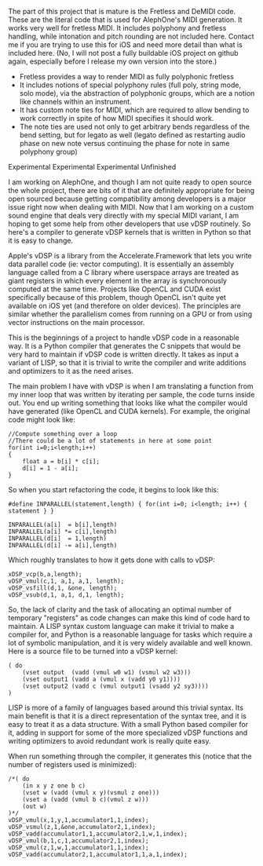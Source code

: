 The part of this project that is mature is the Fretless and DeMIDI code.  These are the literal code that is used for AlephOne's MIDI generation.  It works very well for fretless MIDI.  It includes polyphony and fretless handling, while intonation and pitch rounding are not included here.  Contact me if you are trying to use this for iOS and need more detail than what is included here.  (No, I will not post a fully buildable iOS project on github again, especially before I release my own version into the store.)

* Fretless provides a way to render MIDI as fully polyphonic fretless
* It includes notions of special polyphony rules (full poly, string mode, solo mode), via the abstraction of polyphonic groups, which are a notion like channels within an instrument.
* It has custom note ties for MIDI, which are required to allow bending to work correctly in spite of how MIDI specifies it should work.
* The note ties are used not only to get arbitrary bends regardless of the bend setting, but for legato as well (legato defined as restarting audio phase on new note versus continuing the phase for note in same polyphony group)






Experimental
Experimental
Experimental Unfinished



I am working on AlephOne, and though I am not quite ready to open source the whole project, there are bits of it that are definitely appropriate for being open sourced because getting compatibility among developers is a major issue right now when dealing with MIDI.  Now that I am working on a custom sound engine that deals very directly with my special MIDI variant, I am hoping to get some help from other developers that use vDSP routinely.   So here's a compiler to generate vDSP kernels that is written in Python so that it is easy to change.

Apple's vDSP is a library from the Accelerate.Framework that lets you write data parallel code (ie: vector computing).  It is essentially an assembly language called from a C library where userspace arrays are treated as giant registers in which every element in the array is synchronously computed at the same time.  Projects like OpenCL and CUDA exist specifically because of this problem, though OpenCL isn't quite yet available on iOS yet (and therefore on older devices).  The principles are similar whether the parallelism comes from running on a GPU or from using vector instructions on the main processor.

This is the beginnings of a project to handle vDSP code in a reasonable way.  It is a Python compiler that generates the C snippets that would be very hard to maintain if vDSP code is written directly.  It takes as input a variant of LISP, so that it is trivial to write the compiler and write additions and optimizers to it as the need arises.  

The main problem I have with vDSP is when I am translating a function from my inner loop that was written by iterating per sample, the code turns inside out.  You end up writing something that looks like what the compiler would have generated (like OpenCL and CUDA kernels).  For example, the original code might look like:

	//Compute something over a loop
	//There could be a lot of statements in here at some point
	for(int i=0;i<length;i++)
	{
		float a = b[i] * c[i];
		d[i] = 1 - a[i];
	}

So when you start refactoring the code, it begins to look like this:

	#define INPARALLEL(statement,length) { for(int i=0; i<length; i++) { statement } }

	INPARALLEL(a[i]  = b[i],length)
	INPARALLEL(a[i] *= c[i],length)
	INPARALLEL(d[i]  = 1,length)
	INPARALLEL(d[i] -= a[i],length)

Which roughly translates to how it gets done with calls to vDSP:

	xDSP_vcp(b,a,length);
	vDSP_vmul(c,1, a,1, a,1, length);
	vDSP_vsfill(d,1, &one, length);
	vDSP_vsub(d,1, a,1, d,1, length);

So, the lack of clarity and the task of allocating an optimal number of temporary "registers" as code changes can make this kind of code hard to maintain.  A LISP syntax custom language can make it trivial to make a compiler for, and Python is a reasonable language for tasks which require a lot of symbolic manipulation, and it is very widely available and well known.  Here is a source file to be turned into a vDSP kernel:

	( do
		(vset output  (vadd (vmul w0 w1) (vsmul w2 w3)))
		(vset output1 (vadd a (vmul x (vadd y0 y1))))
		(vset output2 (vadd c (vmul output1 (vsadd y2 sy3))))
	)

LISP is more of a family of languages based around this trivial syntax.  Its main benefit is that it is a direct representation of the syntax tree, and it is easy to treat it as a data structure.  With a small Python based compiler for it, adding in support for some of the more specialized vDSP functions and writing optimizers to avoid redundant work is really quite easy.
 
When run something through the compiler, it generates this (notice that the number of registers used is minimized):


	/*( do
	    (in x y z one b c)
	    (vset w (vadd (vmul x y)(vsmul z one)))
	    (vset a (vadd (vmul b c)(vmul z w)))
	    (out w)
	)*/
	vDSP_vmul(x,1,y,1,accumulator1,1,index);
	vDSP_vsmul(z,1,&one,accumulator2,1,index);
	vDSP_vadd(accumulator1,1,accumulator2,1,w,1,index);
	vDSP_vmul(b,1,c,1,accumulator2,1,index);
	vDSP_vmul(z,1,w,1,accumulator1,1,index);
	vDSP_vadd(accumulator2,1,accumulator1,1,a,1,index);
